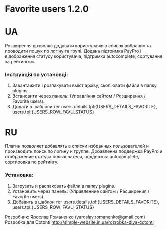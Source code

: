 # Favorite users 1.2.0

UA
===

Розширення дозволяє додавати користувачів в список вибраних та проводити пошук по логіну та групі. Додана підтримка PayPro і відображення статусу користувача, підтримка autocomplete, сортування за рейтингом.

### Інструкція по установці:

1. Завантажити і розпакувати вміст архіву, скопіювати файли в папку plugins.
2. Встановити через панель: (Управління сайтом / Розширення / Favorite users).
3. Додати в шаблони тег users.details.tpl:{USERS_DETAILS_FAVORITE}, users.tpl:{USERS_ROW_FAVU_STATUS}


RU
===

Плагин позволяет добавлять в списки избранных пользователей и производить поиск по логину и группе. Добавленна поддержка PayPro и отображение статуса пользователя, поддержка autocomplete, сортировка по рейтингу.

### Установка:

1. Загрузить и распаковать файли в папку plugins.
2. Установить через панель: (Управленние сайтом / Расширения / Favorite users).
3. Добавить в шаблон тег users.details.tpl:{USERS_DETAILS_FAVORITE}, users.tpl:{USERS_ROW_FAVU_STATUS}

Розробник: Ярослав Романенко (yaroslav.romanenko@gmail.com)
Розробка для Cotonti http://simple-website.in.ua/rozrobka-dlya-cotonti